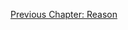 <p id="nav"><a href="reason-intro.html">Previous Chapter: Reason</a></p>

</section>

[^1]: §239.
[^2]: Hyppolite, *Genesis and Structure*, p. 232.
[^3]: §240.
[^4]: §241, translation altered.
[^5]: Kalkavage, *The Logic of Desire*, p. 167.
[^6]: §243.
[^7]: §244.
[^8]: Immanuel Kant, *Prolegomena to Any Future Metaphysics*, translated by J. W. Ellington (Cambridge: Hackett, 2001), §20.
[^9]: §245.
[^10]: Ibid.
[^11]: Ibid.
[^12]: §246.
[^13]: Kalkavage, *The Logic of Desire*, p. 168.
[^14]: §246.
[^15]: Ibid, translation altered.
[^16]: Ibid.
[^17]: Note that Darwin had not even been born by the time the *Phenomenology* was written; many of the ways that living beings come to distinguish themselves would not have been known to Hegel.
[^18]: §248.
[^19]: Diogenes Laërtius, *Lives of Eminent Philosophers*, translated by R. D. Hicks, Vol. 2 (Cambridge, MA: Harvard University Press, 1925) p. 43, VI 40-42.
[^20]: §248.
[^21]: §249.
[^22]: Ibid, translation altered.
[^23]: Ibid.
[^24]: Harris, *Hegel's Ladder*, p. 490.
[^25]: §249.
[^26]: §250.
[^27]: Francis Bacon, *The New Organon* (Cambridge: Cambridge University Press, 2004), p. 16.
[^28]: §250.
[^29]: Ibid.
[^30]: Ibid.
[^31]: §251.
[^32]: Ibid.
[^33]: This is now an obsolete sense of the word 'matter'.
[^34]: §252.
[^35]: Kalkavage, *The Logic of Desire*, p. 169.
[^36]: Harris, *Hegel's Ladder*, p. 494.
[^37]: Hyppolite, *Genesis and Structure*, pp. 239-40.
[^38]: Ibid, p. 240.
[^39]: §2.
[^40]: René Descartes, 'Meditations on First Philosophy' in *Philosophical Essays and Correspondence*, edited by R. Ariew (Indianapolis, IN: Hackett, 2000), p. 111.
[^41]: §254.
[^42]: Harris, *Hegel's Ladder*, p. 496.
[^43]: §255.
[^44]: Ibid.
[^45]: Ibid.
[^46]: Ibid, translation altered.
[^47]: Harris, *Hegel's Ladder*, p. 498.
[^48]: §256.
[^49]: Kant, *Critique of the Power of Judgment*, translated by P. Guyer and E. Matthews (Cambridge: Cambridge University Press, 2002), §65, 5:374.
[^50]: §256, translation altered.
[^51]: §22.
[^52]: Pindar, *The Complete Odes*, translated by A. Verity (Oxford: Oxford University Press, 2007), Pyth. II, 73. Friedrich Nietzsche, *The Gay Science*, translated by W. Kaufmann (New York: Random House, 1974), §270.
[^53]: §257.
[^54]: Ibid.
[^55]: §259.
[^56]: §259.
[^57]: §260.
[^58]: Michael Inwood, 'Commentary' in G. W. F. Hegel, *The Phenomenology of Spirit*, translated by M. Inwood (Oxford: Oxford University Press, 2018), p. 416.
[^59]: §260.
[^60]: §261.
[^61]: §263.
[^62]: §265.
[^63]: These definitions are given in §266, and the examples of their manifestations in §267.
[^64]: §268.
[^65]: §270.
[^66]: §271.
[^67]: Ibid. Emphasis added.
[^68]: Ibid.
[^69]: Kant, *Critique of Pure Reason*, A33/B861.
[^70]: §278.
[^71]: Kalkavage, *The Logic of Desire*, pp. 174-5.
[^72]: Inwood, 'Commentary' in *The Phenomenology of Spirit*, p. 418.
[^73]: §279.
[^74]: §280. Emphasis added.
[^75]: §284.
[^76]: §285.
[^77]: §162.
[^78]: §285, translation altered.
[^79]: Harris, *Hegel's Ladder*, p. 526.
[^80]: Ibid, p. 529.
[^81]: §291.
[^82]: §291. Emphasis added.
[^83]: Hyppolite, *Genesis and Structure*, p. 257.
[^84]: §291. Emphasis added.
[^85]: §292.
[^86]: Ibid.
[^87]: Hyppolite, *Genesis and Structure*, p. 257.
[^88]: §293.
[^89]: Kalkavage, *The Logic of Desire*, p. 177.
[^90]: §294.
[^91]: Alexander Pope, *An Essay on Man*, Epistle I: 277-8.
[^92]: §294.
[^93]: Harris, *Hegel's Ladder*, p. 536.
